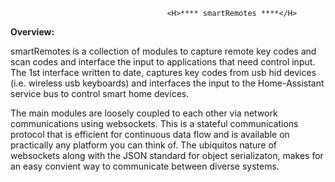                                        <H>**** smartRemotes ****</H>

<b>Overview:</b>

smartRemotes is a collection of modules to capture remote key codes and scan codes and interface the input to applications that need control input. The 1st interface written to date, captures key codes from usb hid devices (i.e. wireless usb keyboards) and interfaces the input to the Home-Assistant service bus to control smart home devices.

The main modules are loosely coupled to each other via network communications using websockets. This is a stateful communications protocol that is efficient for continuous data flow and is available on practically any platform you can think of. The ubiquitos nature of websockets along with the JSON standard for object serializaton, makes for an easy convient way to communicate between diverse systems. 
 
